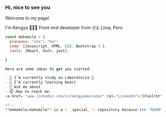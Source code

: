 ### Hi, nice to see you 

Welcome to my page!

I'm Kengya 👩🏻‍💻 Front end developer from 🇵🇪 Lima, Perú


``` js
const makemile = {
  pronouns: "she"| "her"
  code: [Javascript, HTML, CSS, Bootstrap 4 ], 
  tools: [React, Node, jest],
  
}

Here are some ideas to get you started:

- 🔭 I’m currently study on Laboratoria 💛
- 🌱 I’m currently learning React
- 💬 Ask me about 
- 📫 How to reach me:
<a href= "www.linkedin.com/in/kengyamoncada/" rel="LinkedIn">![Foo](https://user-images.githubusercontent.com/32102471/126924571-38818c84-a7ec-443a-8fc4-05599607ed19.png)</a>

<!--
**makemile/makemile** is a ✨ _special_ ✨ repository because its `README.md` (this file) appears on your GitHub profile.


